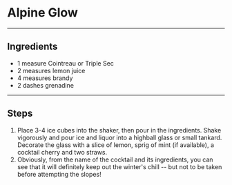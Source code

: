 # Alpine Glow 

---

## Ingredients

* 1 measure Cointreau or Triple Sec
* 2 measures lemon juice
* 4 measures brandy
* 2 dashes grenadine

---

## Steps

1.  Place 3-4 ice cubes into the shaker, then pour in the ingredients. Shake vigorously and pour ice and liquor into a highball glass or small tankard. Decorate the glass with a slice of lemon, sprig of mint (if available), a cocktail cherry and two straws. 
2.  Obviously, from the name of the cocktail and its ingredients, you can see that it will definitely keep out the winter's chill -- but not to be taken before attempting the slopes!